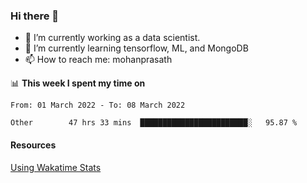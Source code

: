### Hi there 👋

- 🔭 I’m currently working as a data scientist.
- 🌱 I’m currently learning tensorflow, ML, and MongoDB
- 📫 How to reach me: mohanprasath

📊 **This week I spent my time on**
<!--START_SECTION:waka-->

```text
From: 01 March 2022 - To: 08 March 2022

Other        47 hrs 33 mins  ████████████████████████░   95.87 %
```

<!--END_SECTION:waka-->

#### Resources
[Using Wakatime Stats](https://github.com/marketplace/actions/waka-readme)
